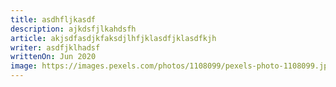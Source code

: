```yaml
---
title: asdhfljkasdf
description: ajkdsfjlkahdsfh
article: akjsdfasdjkfaksdjlhfjklasdfjklasdfkjh
writer: asdfjklhadsf
writtenOn: Jun 2020
image: https://images.pexels.com/photos/1108099/pexels-photo-1108099.jpeg?auto=compress&cs=tinysrgb&dpr=1&w=500
---
```

